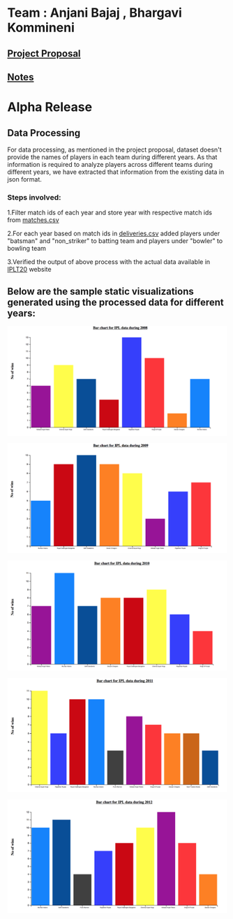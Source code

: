 # Team : Anjani Bajaj , Bhargavi Kommineni

## [Project Proposal](https://docs.google.com/document/d/1thCe2jO5nzHneGDZ3bGYMHAQf7JScdcBN7u2UjIFCOk/edit#heading=h.qiry0ekz43dl)

## [Notes](https://docs.google.com/document/d/1lSc4E7B8FTIiY3WnjQDdcCs23JhIhWPhN9xIvkSEQvw/edit)

# Alpha Release

## Data Processing

For data processing, as mentioned in the project proposal, dataset doesn't provide the names of players in
each team during different years. As that information is required to analyze players across different teams
during different years, we have extracted that information from the existing data in json format.

### Steps involved:

1.Filter match ids of each year and store year with respective match ids from [matches.csv](https://github.com/bkommineni/DataVisualization-FinalProject/blob/master/data/matches.csv)

2.For each year based on match ids in [deliveries.csv](https://github.com/bkommineni/DataVisualization-FinalProject/blob/master/data/deliveries.csv) added players under "batsman" and "non_striker" to
batting team and players under "bowler" to bowling team

3.Verified the output of above process with the actual data available in [IPLT20](https://www.iplt20.com/) website

## Below are the sample static visualizations generated using the processed data for different years:

![alt tag](./images/IPL2008BarChart.png)

![alt tag](./images/IPL2009BarChart.png)

![alt tag](./images/IPL2010BarChart.png)

![alt tag](./images/IPL2011BarChart.png)

![alt tag](./images/IPL2012BarChart.png)
